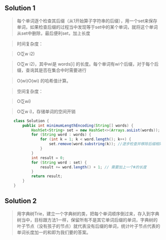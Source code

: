 ## Solution 1
> 每个单词逐个检查其后缀（从1开始算子字符串的后缀），用一个set来保存单词，如果检查后缀的过程当中发现等于set中的某个单词，就将这个单词从set中删除，最后便利set，加上长度

> 时间复杂度：

> O(∑w i2)

> O(∑w i2)，其中wi是 words[i] 的长度。每个单词有wi个后缀，对于每个后缀，查询其是否在集合中时需要进行 

> O(wi)O(wi) 的哈希值计算。

> 空间复杂度：

> O(∑wi)

> O(∑w i)，存储单词的空间开销

```java
    class Solution {
        public int minimumLengthEncoding(String[] words) {
            HashSet<String> set = new HashSet<>(Arrays.asList(words));
            for (String word : words) {
                for (int k = 1; k < word.length(); k++) {
                    set.remove(word.substring(k)); //逐步检查并移除后缀相同的
                }
            }
            int result = 0;
            for (String word : set) {
                result += word.length() + 1; // 需要加上一个#的长度
            }
            return result;
        }
    }
```

## Solution 2
> 用字典树Trie，建立一个字典树的类，把每个单词顺序倒过来，存入到字典树当中，目标跟方法1一样，保留所有不是其它单词后缀的单词，字典树的叶子节点（没有孩子的节点）就代表没有后缀的单词，统计叶子节点代表的单词长度加一的和即为我们要的答案。

```java

```
